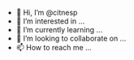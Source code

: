 - 👋 Hi, I’m @citnesp
- 👀 I’m interested in ...
- 🌱 I’m currently learning ...
- 💞️ I’m looking to collaborate on ...
- 📫 How to reach me ...

<!---
citnesp/citnesp is a ✨ special ✨ repository because its `README.md` (this file) appears on your GitHub profile.
You can click the Preview link to take a look at your changes.
--->
